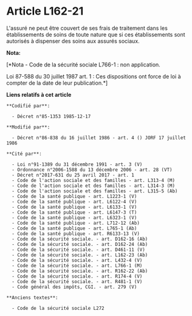 # Article L162-21

L'assuré ne peut être couvert de ses frais de traitement dans les établissements de soins de toute nature que si ces
établissements sont autorisés à dispenser des soins aux assurés sociaux.

**Nota:**

[*Nota - Code de la sécurité sociale L766-1 : non application.

Loi 87-588 du 30 juillet 1987 art. 1 : Ces dispositions ont force de loi à compter de la date de leur publication.*]

**Liens relatifs à cet article**

	**Codifié par**:

	  - Décret n°85-1353 1985-12-17

	**Modifié par**:

	  - Décret n°86-838 du 16 juillet 1986 - art. 4 () JORF 17 juillet 1986

	**Cité par**:

	  - Loi n°91-1389 du 31 décembre 1991 - art. 3 (V)
	  - Ordonnance n°2006-1588 du 13 décembre 2006 - art. 28 (VT)
	  - Décret n°2017-631 du 25 avril 2017 - art. 1
	  - Code de l'action sociale et des familles - art. L313-4 (M)
	  - Code de l'action sociale et des familles - art. L314-3 (M)
	  - Code de l'action sociale et des familles - art. L315-5 (Ab)
	  - Code de la santé publique - art. L1223-1 (V)
	  - Code de la santé publique - art. L6122-4 (V)
	  - Code de la santé publique - art. L6133-1 (V)
	  - Code de la santé publique - art. L6147-3 (T)
	  - Code de la santé publique - art. L6323-1 (V)
	  - Code de la santé publique - art. L712-12 (Ab)
	  - Code de la santé publique - art. L765-1 (Ab)
	  - Code de la santé publique - art. R6133-13 (V)
	  - Code de la sécurité sociale. - art. D162-16 (Ab)
	  - Code de la sécurité sociale. - art. D162-24 (Ab)
	  - Code de la sécurité sociale. - art. D461-11 (V)
	  - Code de la sécurité sociale. - art. L162-23 (Ab)
	  - Code de la sécurité sociale. - art. L432-4 (V)
	  - Code de la sécurité sociale. - art. L766-1 (M)
	  - Code de la sécurité sociale. - art. R162-22 (Ab)
	  - Code de la sécurité sociale. - art. R174-4 (V)
	  - Code de la sécurité sociale. - art. R481-1 (V)
	  - Code général des impôts, CGI. - art. 279 (V)

	**Anciens textes**:

	  - Code de la sécurité sociale L272
